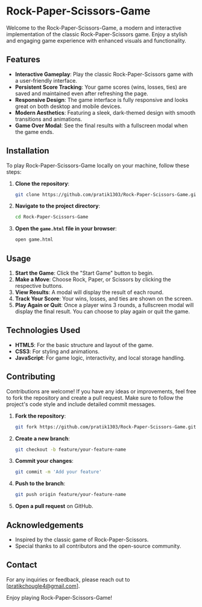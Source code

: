 # Rock-Paper-Scissors-Game

Welcome to the Rock-Paper-Scissors-Game, a modern and interactive implementation of the classic Rock-Paper-Scissors game. Enjoy a stylish and engaging game experience with enhanced visuals and functionality.

## Features

- **Interactive Gameplay**: Play the classic Rock-Paper-Scissors game with a user-friendly interface.
- **Persistent Score Tracking**: Your game scores (wins, losses, ties) are saved and maintained even after refreshing the page.
- **Responsive Design**: The game interface is fully responsive and looks great on both desktop and mobile devices.
- **Modern Aesthetics**: Featuring a sleek, dark-themed design with smooth transitions and animations.
- **Game Over Modal**: See the final results with a fullscreen modal when the game ends.

## Installation

To play Rock-Paper-Scissors-Game locally on your machine, follow these steps:

1. **Clone the repository**:
    ```sh
    git clone https://github.com/pratik1303/Rock-Paper-Scissors-Game.git
    ```
2. **Navigate to the project directory**:
    ```sh
    cd Rock-Paper-Scissors-Game
    ```
3. **Open the `game.html` file in your browser**:
    ```sh
    open game.html
    ```

## Usage

1. **Start the Game**: Click the "Start Game" button to begin.
2. **Make a Move**: Choose Rock, Paper, or Scissors by clicking the respective buttons.
3. **View Results**: A modal will display the result of each round.
4. **Track Your Score**: Your wins, losses, and ties are shown on the screen.
5. **Play Again or Quit**: Once a player wins 3 rounds, a fullscreen modal will display the final result. You can choose to play again or quit the game.

## Technologies Used

- **HTML5**: For the basic structure and layout of the game.
- **CSS3**: For styling and animations.
- **JavaScript**: For game logic, interactivity, and local storage handling.

## Contributing

Contributions are welcome! If you have any ideas or improvements, feel free to fork the repository and create a pull request. Make sure to follow the project's code style and include detailed commit messages.

1. **Fork the repository**:
    ```sh
    git fork https://github.com/pratik1303/Rock-Paper-Scissors-Game.git
    ```
2. **Create a new branch**:
    ```sh
    git checkout -b feature/your-feature-name
    ```
3. **Commit your changes**:
    ```sh
    git commit -m 'Add your feature'
    ```
4. **Push to the branch**:
    ```sh
    git push origin feature/your-feature-name
    ```
5. **Open a pull request** on GitHub.

## Acknowledgements

- Inspired by the classic game of Rock-Paper-Scissors.
- Special thanks to all contributors and the open-source community.

## Contact

For any inquiries or feedback, please reach out to [pratikchougle4@gmail.com].

Enjoy playing Rock-Paper-Scissors-Game!

